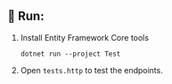 ## 🚀 Run:

1. Install Entity Framework Core tools

    ```shell
    dotnet run --project Test
    ```

2. Open `tests.http` to test the endpoints.
